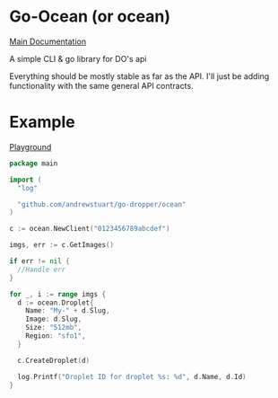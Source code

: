 # Go-Ocean (or ocean)

[Main Documentation](https://godoc.org/github.com/andrewstuart/go-dropper/ocean)

A simple CLI & go library for DO's api

Everything should be mostly stable as far as the API. I'll just be adding functionality with the same
general API contracts.

# Example

[Playground](https://play.golang.org/p/7QKLMBD_QB)

```go
package main

import (
  "log"

  "github.com/andrewstuart/go-dropper/ocean"
)

c := ocean.NewClient("0123456789abcdef")

imgs, err := c.GetImages()

if err != nil {
  //Handle err
}

for _, i := range imgs {
  d := ocean.Droplet{
    Name: "My-" + d.Slug,
    Image: d.Slug,
    Size: "512mb",
    Region: "sfo1",
  }

  c.CreateDroplet(d)

  log.Printf("Droplet ID for droplet %s: %d", d.Name, d.Id)
}
```
